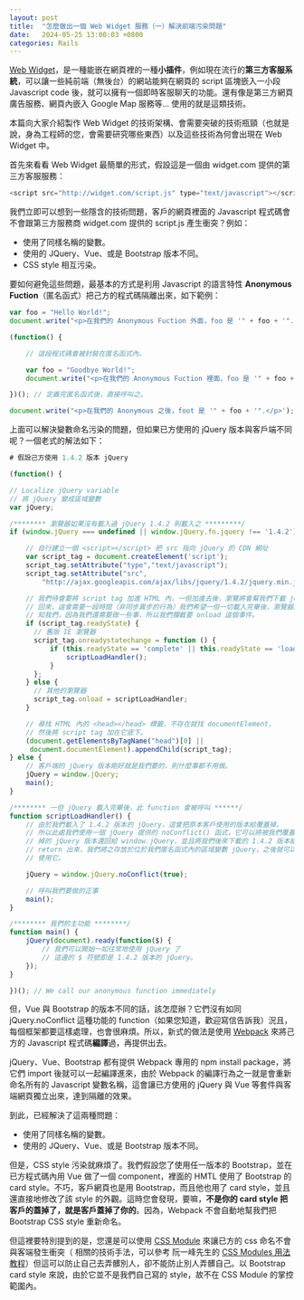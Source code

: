 ```yaml
---
layout: post
title:  "怎麼做出一個 Web Widget 服務（一）解決前端污染問題"
date:   2024-05-25 13:00:03 +0800
categories: Rails
---
```


[Web Widget]，是一種能嵌在網頁裡的一種**小插件**，例如現在流行的**第三方客服系統**，可以讓一些純前端（無後台）的網站能夠在網頁的 script 區塊嵌入一小段 Javascript code 後，就可以擁有一個即時客服聊天的功能。還有像是第三方網頁廣告服務、網頁內嵌入 Google Map 服務等... 使用的就是這類技術。

本篇向大家介紹製作 Web Widget 的技術架構、會需要突破的技術瓶頸（也就是說，身為工程師的您，會需要研究哪些東西）以及這些技術為何會出現在 Web Widget 中。


首先來看看 Web Widget 最簡單的形式，假設這是一個由 widget.com 提供的第三方客服服務：
```javascript
<script src="http://widget.com/script.js" type="text/javascript"></script>
```

我們立即可以想到一些隱含的技術問題，客戶的網頁裡面的 Javascript 程式碼會不會跟第三方服務商 widget.com 提供的 script.js 產生衝突？例如：

* 使用了同樣名稱的變數。
* 使用的 JQuery、Vue、或是 Bootstrap 版本不同。
* CSS style 相互污染。

要如何避免這些問題，最基本的方式是利用 Javascript 的語言特性 **Anonymous Fuction**（匿名函式）把己方的程式碼隔離出來，如下範例：

```javascript
var foo = "Hello World!";
document.write("<p>在我們的 Anonymous Fuction 外面，foo 是 '" + foo + '".</p>');

(function() {

    // 這段程式碼會被封裝在匿名函式內。

    var foo = "Goodbye World!";
    document.write("<p>在我們的 Anonymous Fuction 裡面，foo 是 '" + foo + '".</p>');

})(); // 定義完匿名函式後，直接呼叫之。

document.write("<p>在我們的 Anonymous 之後，foot 是 '" + foo + '".</p>');
```

上面可以解決變數命名污染的問題，但如果已方使用的 jQuery 版本與客戶端不同呢？一個老式的解法如下：

```javascript
# 假設己方使用 1.4.2 版本 jQuery

(function() {

// Localize jQuery variable
// 將 jQuery 變成區域變數
var jQuery;

/******** 瀏覽器如果沒有載入過 jQuery 1.4.2 則載入之 *********/
if (window.jQuery === undefined || window.jQuery.fn.jquery !== '1.4.2') {

    // 自行建立一個 <script></script> 把 src 指向 jQuery 的 CDN 網址
    var script_tag = document.createElement('script');
    script_tag.setAttribute("type","text/javascript");
    script_tag.setAttribute("src",
        "http://ajax.googleapis.com/ajax/libs/jquery/1.4.2/jquery.min.js");

    // 我們待會要將 script tag 加進 HTML 內，一但加進去後，瀏覽將會幫我們下載 jQuery
    // 回來，這會需要一段時間（非同步異步的行為）我們希望一但一切載入完畢後，瀏覽器能通
    // 知我們，因為我們還需要做一些事，所以我們攔截要 onload 這個事件。
    if (script_tag.readyState) {
      // 舊版 IE 瀏覽器
      script_tag.onreadystatechange = function () {
          if (this.readyState == 'complete' || this.readyState == 'loaded') {
              scriptLoadHandler();
          }
      };
    } else {
      // 其他的瀏覽器
      script_tag.onload = scriptLoadHandler;
    }

    // 尋找 HTML 內的 <head></head> 標籤，不存在就找 documentElement，
    // 然後將 script tag 加在它底下。
    (document.getElementsByTagName("head")[0] ||
     document.documentElement).appendChild(script_tag);
} else {
    // 客戶端的 jQuery 版本剛好就是我們要的，則什麼事都不用做。
    jQuery = window.jQuery;
    main();
}

/******** 一但 jQuery 載入完畢後，此 function 會被呼叫 ******/
function scriptLoadHandler() {
    // 由於我們載入了 1.4.2 版本的 jQuery，這會把原本客戶使用的版本給覆蓋掉。
    // 所以此處我們使用一個 jQuery 提供的 noConflict() 函式，它可以將被我們覆蓋
    // 掉的 jQuery 版本還回給 window.jQuery，並且將我們後來下載的 1.4.2 版本給
    // return 出來，我們將之存放於位於我們匿名函式內的區域變數 jQuery，之後就可以
    // 使用它。

    jQuery = window.jQuery.noConflict(true);

    // 呼叫我們要做的正事
    main();
}

/******** 我們的主功能 ********/
function main() {
    jQuery(document).ready(function($) {
        // 我們可以開始一如往常地使用 jQuery 了
        // 這邊的 $ 符號即是 1.4.2 版本的 jQuery。
    });
}

})(); // We call our anonymous function immediately
```

但，Vue 與 Bootstrap 的版本不同的話，該怎麼辦？它們沒有如同 jQuery.noConflict 這種功能的 function（如果您知道，歡迎寫信告訴我）況且，每個框架都要這樣處理，也會很麻煩。所以，新式的做法是使用 [Webpack] 來將己方的 Javascript 程式碼**編譯**過，再提供出去。

jQuery、Vue、Bootstrap 都有提供 Webpack 專用的 npm install package，將它們 import 後就可以一起編譯進來，由於 Webpack 的編譯行為之一就是會重新命名所有的 Javascript 變數名稱，這會讓已方使用的 jQuery 與 Vue 等套件與客端網頁獨立出來，達到隔離的效果。

到此，已經解決了這兩種問題：

* 使用了同樣名稱的變數。
* 使用的 JQuery、Vue、或是 Bootstrap 版本不同。

但是，CSS style 污染就麻煩了。我們假設您了使用任一版本的 Bootstrap，並在已方程式碼內用 Vue 做了一個 component，裡面的 HMTL 使用了 Bootstrap 的 card style。不巧，客戶網頁也是用 Bootstrap，而且他也用了 card style，並且還直接地修改了該 style 的外觀。這時您會發現，要嘛，**不是你的 card style 把客戶的蓋掉了，就是客戶蓋掉了你的**。因為，Webpack 不會自動地幫我們把 Bootstrap CSS style 重新命名。

但這裡要特別提到的是，您還是可以使用 [CSS Module] 來讓已方的 css 命名不會與客端發生衝突（
相關的技術手法，可以參考  阮一峰先生的 [CSS Modules 用法教程]）但這可以防止自己去弄髒別人，卻不能防止別人弄髒自己。以 Bootstrap card style 來說，由於它並不是我們自己寫的 style，故不在 CSS Module 的掌控範圍內。


[Web Widget]:https://zh.wikipedia.org/wiki/Web_Widget
[Webpack]:https://webpack.js.org/
[CSS Module]:https://github.com/css-modules/css-modules
[CSS Modules 用法教程]:http://www.ruanyifeng.com/blog/2016/06/css_modules.html
